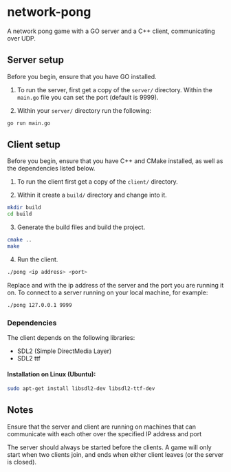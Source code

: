 # network-pong

A network pong game with a GO server and a C++ client, communicating over UDP.

## Server setup

Before you begin, ensure that you have GO installed.

1. To run the server, first get a copy of the `server/` directory. Within the `main.go` file you can set the port (default is 9999).

2. Within your `server/` directory run the following:

```bash
go run main.go
```

## Client setup

Before you begin, ensure that you have C++ and CMake installed, as well as the dependencies listed below.

1. To run the client first get a copy of the `client/` directory.

2. Within it create a `build/` directory and change into it.

```bash
mkdir build
cd build
```

3. Generate the build files and build the project.

```bash
cmake ..
make
```

4. Run the client.

```bash
./pong <ip address> <port>
```

Replace <ip address> and <port> with the ip address of the server and the port you are running it on. To connect to a server running on your local machine, for example:

```bash
./pong 127.0.0.1 9999
```

### Dependencies

The client depends on the following libraries:

- SDL2 (Simple DirectMedia Layer)
- SDL2 ttf

#### Installation on Linux (Ubuntu):

```bash
sudo apt-get install libsdl2-dev libsdl2-ttf-dev
```

## Notes

Ensure that the server and client are running on machines that can communicate with each other over the specified IP address and port

The server should always be started before the clients. A game will only start when two clients join, and ends when either client leaves (or the server is closed).